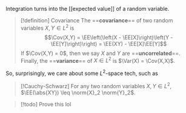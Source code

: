 Integration turns into the [[expected value]] of a random variable.

> [!definition] Covariance
> The ==**covariance**== of two random variables $X,Y \in L^2$ is
> $$\Cov(X,Y) = \EE\left(\left(X - \EE[X]\right)\left(Y - \EE[Y]\right)\right) = \EE(XY) - \EE[X]\EE[Y]$$
> If $\Cov(X,Y) = 0$, then we say $X$ and $Y$ are ==**uncorrelated**==. Finally, the ==**variance**== of $X\in L^2$ is $\Var(X) = \Cov(X,X)$.

So, surprisingly, we care about some $L^2$-space tech, such as 

> [!Cauchy-Schwarz]
> For any two random variables $X,Y\in L^2$, $\EE(\abs{XY}) \leq \norm{X}_2 \norm{Y}_2$.

>[!todo] Prove this lol